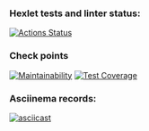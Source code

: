 ### Hexlet tests and linter status:
[![Actions Status](https://github.com/JohnZoidy/frontend-project-lvl2/workflows/hexlet-check/badge.svg)](https://github.com/JohnZoidy/frontend-project-lvl2/actions)

### Check points
[![Maintainability](https://api.codeclimate.com/v1/badges/258e810ada447a37fa38/maintainability)](https://codeclimate.com/github/JohnZoidy/frontend-project-lvl2/maintainability)
[![Test Coverage](https://api.codeclimate.com/v1/badges/258e810ada447a37fa38/test_coverage)](https://codeclimate.com/github/JohnZoidy/frontend-project-lvl2/test_coverage)

### Asciinema records:
[![asciicast](https://asciinema.org/a/zCsrD1TBbdtp1EugHISPKT9aw.svg)](https://asciinema.org/a/zCsrD1TBbdtp1EugHISPKT9aw)